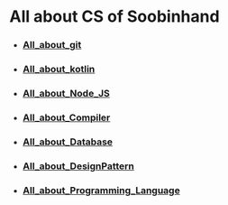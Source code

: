 # All about CS of Soobinhand

- ### [All_about_git](https://github.com/Soobinhand/CS_knowledge_of_Soobinhand/blob/master/All_about_git/README.md)
- ### [All_about_kotlin](https://github.com/Soobinhand/CS_knowledge_of_Soobinhand/blob/master/All_about_kotlin/README.md)
- ### [All_about_Node_JS](https://github.com/Soobinhand/CS_knowledge_of_Soobinhand/blob/master/All_about_Node_JS/README.md)
- ### [All_about_Compiler](https://github.com/Soobinhand/CS_knowledge_of_Soobinhand/blob/master/All_about_Compiler/README.md)
- ### [All_about_Database](https://github.com/Soobinhand/CS_knowledge_of_Soobinhand/blob/master/All_about_Database/README.md)
- ### [All_about_DesignPattern](https://github.com/Soobinhand/CS_knowledge_of_Soobinhand/blob/master/All_about_DesignPattern/README.md)
- ### [All_about_Programming_Language](https://github.com/Soobinhand/CS_knowledge_of_Soobinhand/blob/master/All_about_Programming_Language/README.md)
